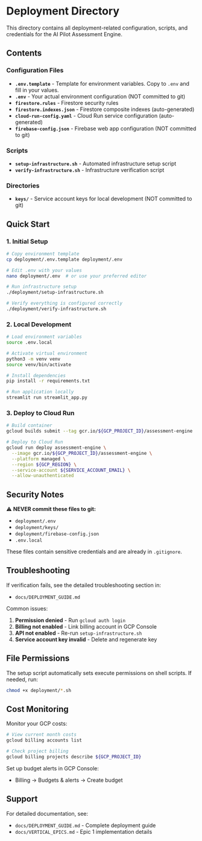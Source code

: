 # Deployment Directory

This directory contains all deployment-related configuration, scripts, and credentials for the AI Pilot Assessment Engine.

## Contents

### Configuration Files

- **`.env.template`** - Template for environment variables. Copy to `.env` and fill in your values.
- **`.env`** - Your actual environment configuration (NOT committed to git)
- **`firestore.rules`** - Firestore security rules
- **`firestore.indexes.json`** - Firestore composite indexes (auto-generated)
- **`cloud-run-config.yaml`** - Cloud Run service configuration (auto-generated)
- **`firebase-config.json`** - Firebase web app configuration (NOT committed to git)

### Scripts

- **`setup-infrastructure.sh`** - Automated infrastructure setup script
- **`verify-infrastructure.sh`** - Infrastructure verification script

### Directories

- **`keys/`** - Service account keys for local development (NOT committed to git)

## Quick Start

### 1. Initial Setup

```bash
# Copy environment template
cp deployment/.env.template deployment/.env

# Edit .env with your values
nano deployment/.env  # or use your preferred editor

# Run infrastructure setup
./deployment/setup-infrastructure.sh

# Verify everything is configured correctly
./deployment/verify-infrastructure.sh
```

### 2. Local Development

```bash
# Load environment variables
source .env.local

# Activate virtual environment
python3 -m venv venv
source venv/bin/activate

# Install dependencies
pip install -r requirements.txt

# Run application locally
streamlit run streamlit_app.py
```

### 3. Deploy to Cloud Run

```bash
# Build container
gcloud builds submit --tag gcr.io/${GCP_PROJECT_ID}/assessment-engine

# Deploy to Cloud Run
gcloud run deploy assessment-engine \
  --image gcr.io/${GCP_PROJECT_ID}/assessment-engine \
  --platform managed \
  --region ${GCP_REGION} \
  --service-account ${SERVICE_ACCOUNT_EMAIL} \
  --allow-unauthenticated
```

## Security Notes

⚠️ **NEVER commit these files to git:**
- `deployment/.env`
- `deployment/keys/`
- `deployment/firebase-config.json`
- `.env.local`

These files contain sensitive credentials and are already in `.gitignore`.

## Troubleshooting

If verification fails, see the detailed troubleshooting section in:
- `docs/DEPLOYMENT_GUIDE.md`

Common issues:
1. **Permission denied** - Run `gcloud auth login`
2. **Billing not enabled** - Link billing account in GCP Console
3. **API not enabled** - Re-run `setup-infrastructure.sh`
4. **Service account key invalid** - Delete and regenerate key

## File Permissions

The setup script automatically sets execute permissions on shell scripts. If needed, run:

```bash
chmod +x deployment/*.sh
```

## Cost Monitoring

Monitor your GCP costs:
```bash
# View current month costs
gcloud billing accounts list

# Check project billing
gcloud billing projects describe ${GCP_PROJECT_ID}
```

Set up budget alerts in GCP Console:
- Billing → Budgets & alerts → Create budget

## Support

For detailed documentation, see:
- `docs/DEPLOYMENT_GUIDE.md` - Complete deployment guide
- `docs/VERTICAL_EPICS.md` - Epic 1 implementation details

